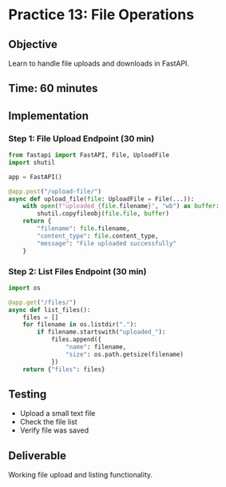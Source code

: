 # Practice 13: File Operations

## Objective

Learn to handle file uploads and downloads in FastAPI.

## Time: 60 minutes

## Implementation

### Step 1: File Upload Endpoint (30 min)

```python
from fastapi import FastAPI, File, UploadFile
import shutil

app = FastAPI()

@app.post("/upload-file/")
async def upload_file(file: UploadFile = File(...)):
    with open(f"uploaded_{file.filename}", "wb") as buffer:
        shutil.copyfileobj(file.file, buffer)
    return {
        "filename": file.filename,
        "content_type": file.content_type,
        "message": "File uploaded successfully"
    }
```

### Step 2: List Files Endpoint (30 min)

```python
import os

@app.get("/files/")
async def list_files():
    files = []
    for filename in os.listdir("."):
        if filename.startswith("uploaded_"):
            files.append({
                "name": filename,
                "size": os.path.getsize(filename)
            })
    return {"files": files}
```

## Testing

- Upload a small text file
- Check the file list
- Verify file was saved

## Deliverable

Working file upload and listing functionality.
